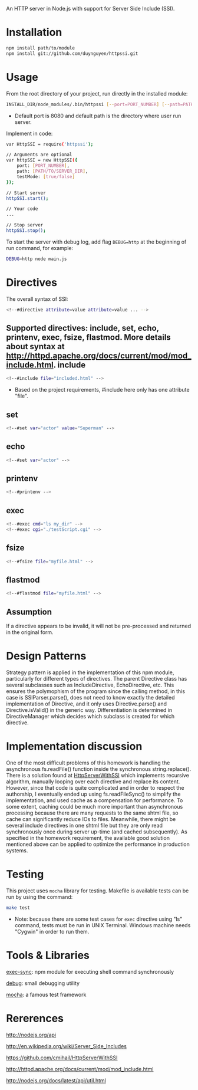 An HTTP server in Node.js with support for Server Side Include (SSI).

Installation
====
```sh
npm install path/to/module
npm install git://github.com/duynguyen/httpssi.git
```

Usage
====
From the root directory of your project, run directly in the installed module:
```sh
INSTALL_DIR/node_modules/.bin/httpssi [--port=PORT_NUMBER] [--path=PATH/TO/SERVER_DIR] [--no-cache]
```
* Default port is 8080 and default path is the directory where user run server.

Implement in code:
```sh
var HttpSSI = require('httpssi');

// Arguments are optional
var httpSSI = new HttpSSI({
    port: [PORT_NUMBER],
    path: [PATH/TO/SERVER_DIR],
    testMode: [true/false]
});

// Start server
httpSSI.start();

// Your code
...

// Stop server
httpSSI.stop();
```
To start the server with debug log, add flag `DEBUG=http` at the beginning of run command, for example:
```sh
DEBUG=http node main.js
```


Directives
====
The overall syntax of SSI:
```sh
<!--#directive attribute=value attribute=value ... -->
```
Supported directives: include, set, echo, printenv, exec, fsize, flastmod. More details about syntax at http://httpd.apache.org/docs/current/mod/mod_include.html.
include
----
```sh
<!--#include file="included.html" -->
```
* Based on the project requirements, #include here only has one attribute "file".

set
----
```sh
<!--#set var="actor" value="Superman" -->
```
echo
----
```sh
<!--#set var="actor" -->
```
printenv
----
```sh
<!--#printenv -->
```
exec
----
```sh
<!--#exec cmd="ls my_dir" -->
<!--#exec cgi="./testScript.cgi" -->
```
fsize
----
```sh
<!--#fsize file="myfile.html" -->
```
flastmod
----
```sh
<!--#flastmod file="myfile.html" -->
```

Assumption
----
If a directive appears to be invalid, it will not be pre-processed and returned in the original form.

Design Patterns
====
Strategy pattern is applied in the implementation of this npm module, particularly for different types of directives. The parent Directive class has several subclasses such as IncludeDirective, EchoDirective, etc. This ensures the polymophism of the program since the calling method, in this case is SSIParser.parse(), does not need to know exactly the detailed implementation of Directive, and it only uses Directive.parse() and Directive.isValid() in the generic way. Differentiation is determined in DirectiveManager which decides which subclass is created for which directive.

Implementation discussion
====

One of the most difficult problems of this homework is handling the asynchronous fs.readFile() function inside the synchronous string.replace(). There is a solution found at [HttpServerWithSSI] which implements recursive algorithm, manually looping over each directive and replace its content. However, since that code is quite complicated and in order to respect the authorship, I eventually ended up using fs.readFileSync() to simplify the implementation, and used cache as a compensation for performance. To some extent, caching could be much more important than asynchronous processing because there are many requests to the same shtml file, so cache can significantly reduce IOs to files. Meanwhile, there might be several include directives in one shtml file but they are only read synchronously once during server up-time (and cached subsequently).
As specified in the homework requirement, the available good solution mentioned above can be applied to optimize the performance in production systems.

Testing
====
This project uses `mocha` library for testing. Makefile is available tests can be run by using the command:
```sh
make test
```
* Note: because there are some test cases for `exec` directive using "ls" command, tests must be run in UNIX Terminal. Windows machine needs "Cygwin" in order to run them.

Tools & Libraries
====
[exec-sync]: npm module for executing shell command synchronously

[debug]: small debugging utility

[mocha]: a famous test framework

Rererences
====
http://nodejs.org/api

http://en.wikipedia.org/wiki/Server_Side_Includes

https://github.com/cmihail/HttpServerWithSSI

http://httpd.apache.org/docs/current/mod/mod_include.html

http://nodejs.org/docs/latest/api/util.html

[HttpServerWithSSI]:https://github.com/cmihail/HttpServerWithSSI
[exec-sync]:https://www.npmjs.org/package/exec-sync
[debug]:https://www.npmjs.org/package/debug
[mocha]:https://www.npmjs.org/package/mocha